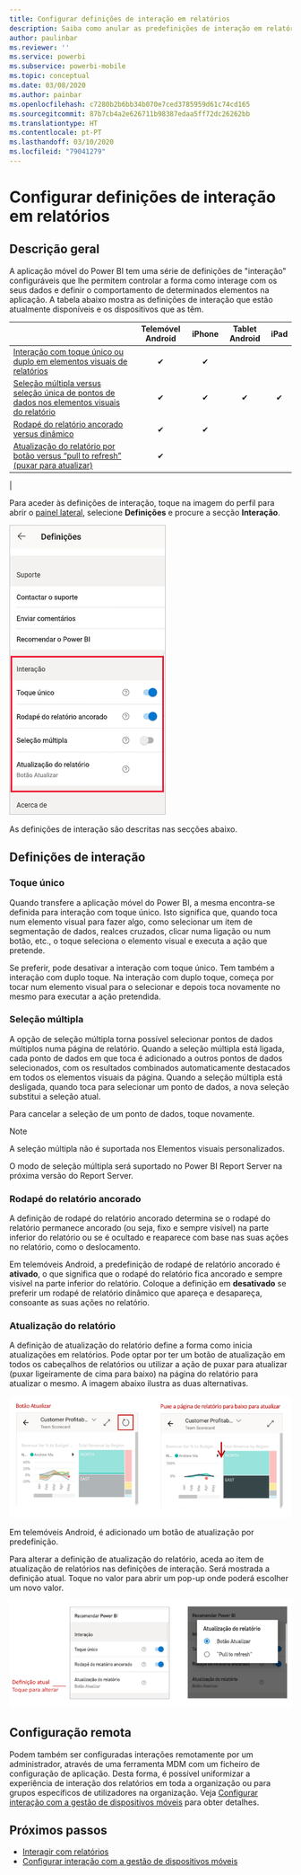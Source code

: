 ```yaml
---
title: Configurar definições de interação em relatórios
description: Saiba como anular as predefinições de interação em relatórios.
author: paulinbar
ms.reviewer: ''
ms.service: powerbi
ms.subservice: powerbi-mobile
ms.topic: conceptual
ms.date: 03/08/2020
ms.author: painbar
ms.openlocfilehash: c7280b2b6bb34b070e7ced3785959d61c74cd165
ms.sourcegitcommit: 87b7cb4a2e626711b98387edaa5ff72dc26262bb
ms.translationtype: HT
ms.contentlocale: pt-PT
ms.lasthandoff: 03/10/2020
ms.locfileid: "79041279"
---
```

# <a name="configure-report-interaction-settings"></a>Configurar definições de interação em relatórios

## <a name="overview"></a>Descrição geral

A aplicação móvel do Power BI tem uma série de definições de "interação" configuráveis que lhe permitem controlar a forma como interage com os seus dados e definir o comportamento de determinados elementos na aplicação. A tabela abaixo mostra as definições de interação que estão atualmente disponíveis e os dispositivos que as têm.

|| Telemóvel Android | iPhone | Tablet Android  | iPad |
|-|:-:|:-:|:-:|:-:|
| [Interação com toque único ou duplo em elementos visuais de relatórios](#single-tap) |✔|✔|||
| [Seleção múltipla versus seleção única de pontos de dados nos elementos visuais do relatório](#multi-select) |✔|✔|✔|✔|
| [Rodapé do relatório ancorado versus dinâmico](#docked-report-footer) |✔|✔|||
| [Atualização do relatório por botão versus “pull to refresh” (puxar para atualizar)](#report-refresh) |✔||||
|

Para aceder às definições de interação, toque na imagem do perfil para abrir o [painel lateral](./mobile-apps-home-page.md#header), selecione **Definições** e procure a secção **Interação**.

![Definições de interação](./media/mobile-app-interaction-settings/powerbi-mobile-app-interactions-section.png)

As definições de interação são descritas nas secções abaixo.

## <a name="interaction-settings"></a>Definições de interação

### <a name="single-tap"></a>Toque único
Quando transfere a aplicação móvel do Power BI, a mesma encontra-se definida para interação com toque único. Isto significa que, quando toca num elemento visual para fazer algo, como selecionar um item de segmentação de dados, realces cruzados, clicar numa ligação ou num botão, etc., o toque seleciona o elemento visual e executa a ação que pretende.

Se preferir, pode desativar a interação com toque único. Tem também a interação com duplo toque. Na interação com duplo toque, começa por tocar num elemento visual para o selecionar e depois toca novamente no mesmo para executar a ação pretendida.

### <a name="multi-select"></a>Seleção múltipla

A opção de seleção múltipla torna possível selecionar pontos de dados múltiplos numa página de relatório. Quando a seleção múltipla está ligada, cada ponto de dados em que toca é adicionado a outros pontos de dados selecionados, com os resultados combinados automaticamente destacados em todos os elementos visuais da página. Quando a seleção múltipla está desligada, quando toca para selecionar um ponto de dados, a nova seleção substitui a seleção atual.

Para cancelar a seleção de um ponto de dados, toque novamente.

>[!NOTE]
>A seleção múltipla não é suportada nos Elementos visuais personalizados.
>
>O modo de seleção múltipla será suportado no Power BI Report Server na próxima versão do Report Server.

### <a name="docked-report-footer"></a>Rodapé do relatório ancorado

A definição de rodapé do relatório ancorado determina se o rodapé do relatório permanece ancorado (ou seja, fixo e sempre visível) na parte inferior do relatório ou se é ocultado e reaparece com base nas suas ações no relatório, como o deslocamento.

Em telemóveis Android, a predefinição de rodapé de relatório ancorado é **ativado**, o que significa que o rodapé do relatório fica ancorado e sempre visível na parte inferior do relatório. Coloque a definição em **desativado** se preferir um rodapé de relatório dinâmico que apareça e desapareça, consoante as suas ações no relatório.

### <a name="report-refresh"></a>Atualização do relatório

A definição de atualização do relatório define a forma como inicia atualizações em relatórios. Pode optar por ter um botão de atualização em todos os cabeçalhos de relatórios ou utilizar a ação de puxar para atualizar (puxar ligeiramente de cima para baixo) na página do relatório para atualizar o mesmo. A imagem abaixo ilustra as duas alternativas. 

![Botão de atualização versus puxar para atualizar](./media/mobile-app-interaction-settings/powerbi-mobile-app-interactions-refresh-button-versus-pull.png)

Em telemóveis Android, é adicionado um botão de atualização por predefinição.

Para alterar a definição de atualização do relatório, aceda ao item de atualização de relatórios nas definições de interação. Será mostrada a definição atual. Toque no valor para abrir um pop-up onde poderá escolher um novo valor.

![Definir atualização](./media/mobile-app-interaction-settings/powerbi-mobile-app-interactions-set-refresh.png)

## <a name="remote-configuration"></a>Configuração remota

Podem também ser configuradas interações remotamente por um administrador, através de uma ferramenta MDM com um ficheiro de configuração de aplicação. Desta forma, é possível uniformizar a experiência de interação dos relatórios em toda a organização ou para grupos específicos de utilizadores na organização. Veja [Configurar interação com a gestão de dispositivos móveis](./mobile-app-configuration.md) para obter detalhes.


## <a name="next-steps"></a>Próximos passos
* [Interagir com relatórios](./mobile-reports-in-the-mobile-apps.md#interact-with-reports)
* [Configurar interação com a gestão de dispositivos móveis](./mobile-app-configuration.md)
